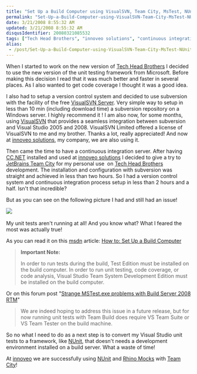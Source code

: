 ```yaml
---
title: "Set Up a Build Computer using VisualSVN, Team City, MsTest, NUnit"
permalink: "Set-Up-a-Build-Computer-using-VisualSVN-Team-City-MsTest-NUnit"
date: 3/21/2008 8:55:32 AM
updated: 3/21/2008 8:55:32 AM
disqusIdentifier: 20080321085532
tags: ["Tech Head Brothers", "innoveo solutions", "continuous integration", "Team City", "unit test"]
alias:
 - /post/Set-Up-a-Build-Computer-using-VisualSVN-Team-City-MsTest-NUnit.aspx/index.html
---
```

When I started to work on the new version of [Tech Head Brothers](http://www.techheadbrothers.com/) I decided to use the new version of the unit testing framework from Microsoft. Before making this decision I read that it was much better and faster in several places. As I also wanted to get code coverage I thought it was a good idea.

I also had to setup a version control system and decided to use subversion with the facility of the free [VisualSVN Server](http://www.visualsvn.com/server/). Very simple way to setup in less than 10 min (including download time) a subversion repository on a Windows server. I highly recommend it ! I am also now, for some months, using [VisualSVN](http://www.visualsvn.com/features.html) that provides a seamless integration between subversion and Visual Studio 2005 and 2008. VisualSVN Limited offered a license of VisualSVN to me and my brother. Thanks a lot, really appreciated! And now at [innoveo solutions](http://www.innoveo.com/), my company, we are also using it.
<!-- more -->

Then came the time to have a continuous integration server. After having [CC.NET](http://ccnet.thoughtworks.com/) installed and used at [innoveo solutions](http://www.innoveo.com/) I decided to give a try to [JetBrains Team City](http://www.jetbrains.com/teamcity/index.html) for my personal use  on [Tech Head Brothers](http://www.techheadbrothers.com/) development. The installation and configuration with subversion was straight and achieved in less than two hours. So I had a version control system and continuous integration process setup in less than 2 hours and a half. Isn't that incredible?

But as you can see on the following picture I had and still had an issue!

![](http://farm4.static.flickr.com/3109/2347957993_dae77fb72d_o.jpg) 

My unit tests aren't running at all! And you know what? What I feared the most was actually true!

As you can read it on this [msdn](http://msdn2.microsoft.com/) article: [How to: Set Up a Build Computer](http://msdn2.microsoft.com/en-us/library/ms181712.aspx) 

> **Important Note:**
> 
> In order to run tests during the build, Test Edition must be installed on the build computer. In order to run unit testing, code coverage, or code analysis, Visual Studio Team System Development Edition must be installed on the build computer.

Or on this forum post "[Strange MSTest.exe problems with Build Server 2008 RTM](http://forums.microsoft.com/MSDN/ShowPost.aspx?PostID=2694058&SiteID=1)" 

> We are indeed hoping to address this issue in a future release, but for now running unit tests with Team Build does require VS Team Suite or VS Team Tester on the build machine.

So no what I need to do as a next step is to convert my Visual Studio unit tests to a framework, like [NUnit](http://www.nunit.org/), that doesn't needs a development environment installed on a build server. What a waste of time! 

At [innoveo](http://www.innoveo.com/) we are successfully using [NUnit](http://www.nunit.org) and [Rhino Mocks](http://www.ayende.com/default.aspx) with [Team City](http://www.jetbrains.com/teamcity/index.html)!
